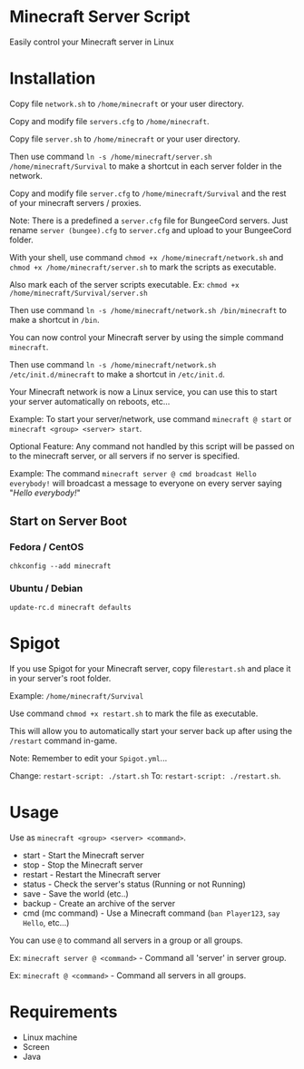 # Minecraft Server Script
Easily control your Minecraft server in Linux


# Installation
Copy file `network.sh` to `/home/minecraft` or your user directory.

Copy and modify file `servers.cfg` to `/home/minecraft`.

Copy file `server.sh` to `/home/minecraft` or your user directory.

Then use command `ln -s /home/minecraft/server.sh /home/minecraft/Survival` to make a shortcut in each server folder in the network.

Copy and modify file `server.cfg` to `/home/minecraft/Survival` and the rest of your minecraft servers / proxies.

Note: There is a predefined a `server.cfg` file for BungeeCord servers. Just rename `server (bungee).cfg` to `server.cfg` and upload to your BungeeCord folder.

With your shell, use command `chmod +x /home/minecraft/network.sh` and `chmod +x /home/minecraft/server.sh` to mark the scripts as executable.

Also mark each of the server scripts executable. Ex: `chmod +x /home/minecraft/Survival/server.sh`

Then use command `ln -s /home/minecraft/network.sh /bin/minecraft` to make a shortcut in `/bin`.

You can now control your Minecraft server by using the simple command `minecraft`.

Then use command `ln -s /home/minecraft/network.sh /etc/init.d/minecraft` to make a shortcut in `/etc/init.d`.

Your Minecraft network is now a Linux service, you can use this to start your server automatically on reboots, etc...

Example: To start your server/network, use command `minecraft @ start` or `minecraft <group> <server> start`.

Optional Feature: Any command not handled by this script will be passed on to the minecraft server, or all servers if no server is specified.

Example: The command `minecraft server @ cmd broadcast Hello everybody!` will broadcast a message to everyone on every server saying "_Hello everybody!_"


## Start on Server Boot
### Fedora / CentOS
`chkconfig --add minecraft`
### Ubuntu / Debian
`update-rc.d minecraft defaults`


# Spigot
If you use Spigot for your Minecraft server, copy file`restart.sh` and place it in your server's root folder.

Example: `/home/minecraft/Survival`

Use command `chmod +x restart.sh` to mark the file as executable.

This will allow you to automatically start your server back up after using the `/restart` command in-game.

Note: Remember to edit your `Spigot.yml`...

Change: `restart-script: ./start.sh`
To: `restart-script: ./restart.sh`.


# Usage
Use as `minecraft <group> <server> <command>`.
* start - Start the Minecraft server
* stop - Stop the Minecraft server
* restart - Restart the Minecraft server
* status - Check the server's status (Running or not Running)
* save - Save the world (etc..)
* backup - Create an archive of the server
* cmd (mc command) - Use a Minecraft command (`ban Player123`, `say Hello`, etc...)

You can use `@` to command all servers in a group or all groups.

Ex: `minecraft server @ <command>` - Command all 'server' in server group.

Ex: `minecraft @ <command>` - Command all servers in all groups.


# Requirements
* Linux machine
* Screen
* Java
